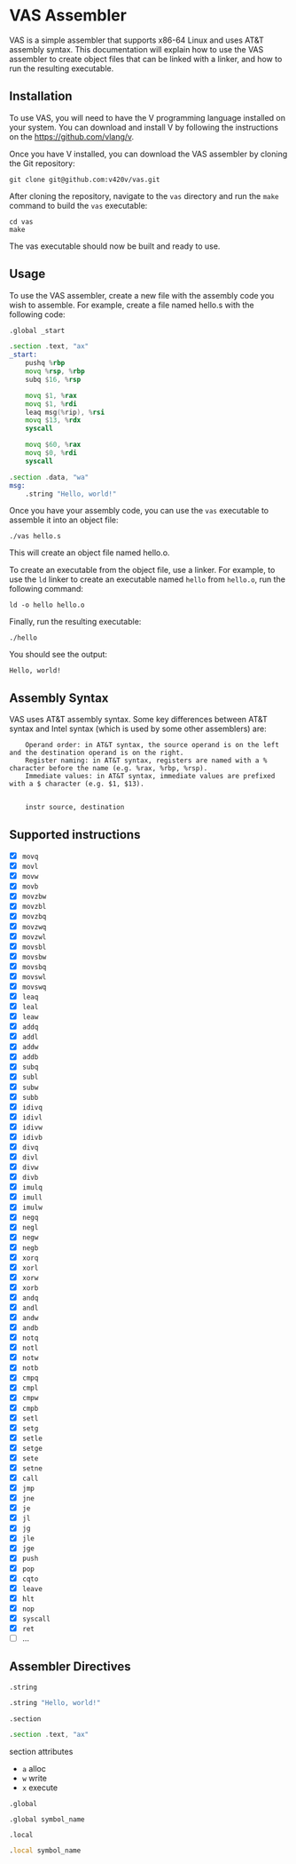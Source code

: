 
# VAS Assembler

VAS is a simple assembler that supports x86-64 Linux and uses AT&T assembly syntax. This documentation will explain how to use the VAS assembler to create object files that can be linked with a linker, and how to run the resulting executable.

## Installation

To use VAS, you will need to have the V programming language installed on your system. You can download and install V by following the instructions on the https://github.com/vlang/v.

Once you have V installed, you can download the VAS assembler by cloning the Git repository:

```shell
git clone git@github.com:v420v/vas.git
```

After cloning the repository, navigate to the `vas` directory and run the `make` command to build the `vas` executable:

```shell
cd vas
make
```

The vas executable should now be built and ready to use.

## Usage

To use the VAS assembler, create a new file with the assembly code you wish to assemble. For example, create a file named hello.s with the following code:

```asm
.global _start

.section .text, "ax"
_start:
	pushq %rbp
	movq %rsp, %rbp
	subq $16, %rsp

	movq $1, %rax
	movq $1, %rdi
	leaq msg(%rip), %rsi
	movq $13, %rdx
	syscall

	movq $60, %rax
	movq $0, %rdi
	syscall

.section .data, "wa"
msg:
	.string "Hello, world!"

```

Once you have your assembly code, you can use the `vas` executable to assemble it into an object file:

```
./vas hello.s
```

This will create an object file named hello.o.

To create an executable from the object file, use a linker. For example, to use the `ld` linker to create an executable named `hello` from `hello.o`, run the following command:

```
ld -o hello hello.o
```

Finally, run the resulting executable:

```
./hello
```

You should see the output:

```
Hello, world!
```

## Assembly Syntax

VAS uses AT&T assembly syntax. Some key differences between AT&T syntax and Intel syntax (which is used by some other assemblers) are:

```
    Operand order: in AT&T syntax, the source operand is on the left and the destination operand is on the right.
    Register naming: in AT&T syntax, registers are named with a % character before the name (e.g. %rax, %rbp, %rsp).
    Immediate values: in AT&T syntax, immediate values are prefixed with a $ character (e.g. $1, $13).
```

```

    instr source, destination

```

## Supported instructions

- [X] `movq`
- [x] `movl`
- [x] `movw`
- [x] `movb`
- [x] `movzbw`
- [x] `movzbl`
- [x] `movzbq`
- [x] `movzwq`
- [x] `movzwl`
- [x] `movsbl`
- [x] `movsbw`
- [x] `movsbq`
- [x] `movswl`
- [x] `movswq`
- [x] `leaq`
- [x] `leal`
- [x] `leaw`  
- [x] `addq`
- [x] `addl`
- [x] `addw`
- [x] `addb`
- [x] `subq`
- [x] `subl`
- [x] `subw`
- [x] `subb`
- [x] `idivq`
- [x] `idivl`
- [x] `idivw`
- [x] `idivb`
- [x] `divq`
- [x] `divl`
- [x] `divw`
- [x] `divb`
- [x] `imulq`
- [x] `imull`
- [x] `imulw`
- [x] `negq`
- [x] `negl`
- [x] `negw`
- [x] `negb`
- [x] `xorq`
- [x] `xorl`
- [x] `xorw`
- [x] `xorb`
- [x] `andq`
- [x] `andl`
- [x] `andw`
- [x] `andb`
- [x] `notq`
- [x] `notl`
- [x] `notw`
- [x] `notb`
- [x] `cmpq`	
- [x] `cmpl`	
- [x] `cmpw`	
- [x] `cmpb`	
- [x] `setl`
- [x] `setg`
- [x] `setle`
- [x] `setge`
- [x] `sete`
- [x] `setne`
- [x] `call`
- [x] `jmp`
- [x] `jne`
- [x] `je`
- [x] `jl`
- [x] `jg`
- [x] `jle`
- [x] `jge`
- [x] `push`
- [x] `pop`
- [x] `cqto`
- [x] `leave`
- [x] `hlt`
- [x] `nop`
- [x] `syscall`
- [x] `ret`
- [ ] ...

## Assembler Directives
`.string`
```asm
.string "Hello, world!"
```

`.section`
```asm
.section .text, "ax"
```
section attributes
- `a` alloc
- `w` write
- `x` execute

`.global`
```asm
.global symbol_name
```

`.local`
```asm
.local symbol_name
```

